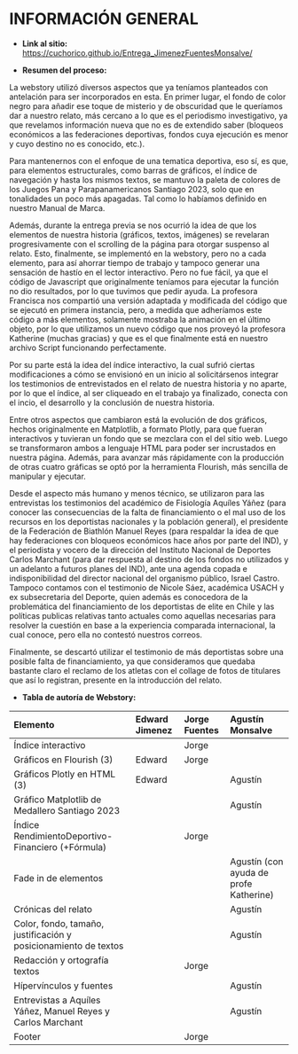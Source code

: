 # INFORMACIÓN GENERAL

* **Link al sitio:** https://cuchorico.github.io/Entrega_JimenezFuentesMonsalve/

* **Resumen del proceso:**

La webstory utilizó diversos aspectos que ya teníamos planteados con antelación para ser incorporados en esta. En primer lugar, el fondo de color negro para añadir ese toque de misterio y de obscuridad que le queríamos dar a nuestro relato, más cercano a lo que es el periodismo investigativo, ya que revelamos información nueva que no es de extendido saber (bloqueos económicos a las federaciones deportivas, fondos cuya ejecución es menor y cuyo destino no es conocido, etc.). 

Para mantenernos con el enfoque de una tematica deportiva, eso sí, es que, para elementos estructurales, como barras de gráficos, el índice de navegación y hasta los mismos textos, se mantuvo la paleta de colores de los Juegos Pana y Parapanamericanos Santiago 2023, solo que en tonalidades un poco más apagadas. Tal como lo habíamos definido en nuestro Manual de Marca.

Además, durante la entrega previa se nos ocurrió la idea de que los elementos de nuestra historia (gráficos, textos, imágenes) se revelaran progresivamente con el scrolling de la página para otorgar suspenso al relato. Esto, finalmente, se implementó en la webstory, pero no a cada elemento, para así ahorrar tiempo de trabajo y tampoco generar una sensación de hastío en el lector interactivo. Pero no fue fácil, ya que el código de Javascript que originalmente teníamos para ejecutar la función no dio resultados, por lo que tuvimos que pedir ayuda. La profesora Francisca nos compartió una versión adaptada y modificada del código que se ejecutó en primera instancia, pero, a medida que adheríamos este código a más elementos, solamente mostraba la animación en el último objeto, por lo que utilizamos un nuevo código que nos proveyó la profesora Katherine (muchas gracias) y que es el que finalmente está en nuestro archivo Script funcionando perfectamente.

Por su parte está la idea del índice interactivo, la cual sufrió ciertas modificaciones a cómo se envisionó en un inicio al solicitársenos integrar los testimonios de entrevistados en el relato de nuestra historia y no aparte, por lo que el índice, al ser cliqueado en el trabajo ya finalizado, conecta con el incio, el desarrollo y la conclusión de nuestra historia.

Entre otros aspectos que cambiaron está la evolución de dos gráficos, hechos originalmente en Matplotlib, a formato Plotly, para que fueran interactivos y tuvieran un fondo que se mezclara con el del sitio web. Luego se transformaron ambos a lenguaje HTML para poder ser incrustados en nuestra página. Además, para avanzar más rápidamente con la producción de otras cuatro gráficas se optó por la herramienta Flourish, más sencilla de manipular y ejecutar.

Desde el aspecto más humano y menos técnico, se utilizaron para las entrevistas los testimonios del académico de Fisiología Aquíles Yáñez (para conocer las consecuencias de la falta de financiamiento o el mal uso de los recursos en los deportistas nacionales y la población general), el presidente de la Federación de Biathlón Manuel Reyes (para respaldar la idea de que hay federaciones con bloqueos económicos hace años por parte del IND), y el periodista y vocero de la dirección del Instituto Nacional de Deportes Carlos Marchant (para dar respuesta al destino de los fondos no utilizados y un adelanto a futuros planes del IND), ante una agenda copada e indisponibilidad del director nacional del organismo público, Israel Castro. Tampoco contamos con el testimonio de Nicole Sáez, académica USACH y ex subsecretaria del Deporte, quien además es conocedora de la problemática del financiamiento de los deportistas de elite en Chile y las políticas publicas relativas tanto actuales como aquellas necesarias para resolver la cuestión en base a la experiencia comparada internacional, la cual conoce, pero ella no contestó nuestros correos.

Finalmente, se descartó utilizar el testimonio de más deportistas sobre una posible falta de financiamiento, ya que consideramos que quedaba bastante claro el reclamo de los atletas con el collage de fotos de titulares que así lo registran, presente en la introducción del relato.

* **Tabla de autoría de Webstory:**

| Elemento | Edward Jimenez | Jorge Fuentes | Agustín Monsalve |
|:---------|:-------------|:-------------|:-------------|
| Índice interactivo       |              |    Jorge          |              |
| Gráficos en Flourish (3)     |    Edward          |     Jorge         |              |
| Gráficos Plotly en HTML (3)        |     Edward         |              |   Agustín         |
|Gráfico Matplotlib de Medallero Santiago 2023| | |Agustín |
| Índice RendimientoDeportivo-Financiero (+Fórmula) | | Jorge | |
| Fade in de elementos |  |  | Agustín (con ayuda de profe Katherine) |
|Crónicas del relato | | |Agustín |
|Color, fondo, tamaño, justificación y posicionamiento de textos| | |Agustín |
| Redacción y ortografía textos | | Jorge | |
|Hípervínculos y fuentes| | |Agustín |
|Entrevistas a Aquíles Yáñez, Manuel Reyes y Carlos Marchant| | |Agustín|
| Footer | | Jorge | |